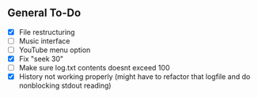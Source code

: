 
## General To-Do
- [x] File restructuring
- [ ] Music interface
- [ ] YouTube menu option
- [x] Fix "seek 30"
- [ ] Make sure log.txt contents doesnt exceed 100
- [x] History not working properly (might have to refactor that logfile and do nonblocking stdout reading)
